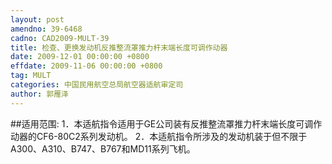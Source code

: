 ```yaml
---
layout: post
amendno: 39-6468
cadno: CAD2009-MULT-39
title: 检查、更换发动机反推整流罩推力杆末端长度可调作动器
date: 2009-12-01 00:00:00 +0800
effdate: 2009-11-06 00:00:00 +0800
tag: MULT
categories: 中国民用航空总局航空器适航审定司
author: 郭雁泽
---
```


##适用范围:
1．本适航指令适用于GE公司装有反推整流罩推力杆末端长度可调作动器的CF6-80C2系列发动机。
2．本适航指令所涉及的发动机装于但不限于A300、A310、B747、B767和MD11系列飞机。

